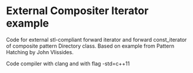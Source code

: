 External Compositer Iterator example
====================================

Code for external stl-compliant forward iterator and forward const_iterator of composite pattern Directory class. Based on example from Pattern Hatching by John Vlissides.

Code compiler with clang and with flag -std=c++11
